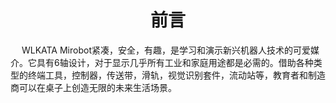 # <center>前言</center>
&ensp;&ensp; WLKATA Mirobot紧凑，安全，有趣，是学习和演示新兴机器人技术的可爱媒介。它具有6轴设计，对于显示几乎所有工业和家庭用途都是必需的。借助各种类型的终端工具，控制器，传送带，滑轨，视觉识别套件，流动站等，教育者和制造商可以在桌子上创造无限的未来生活场景。